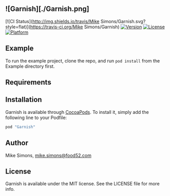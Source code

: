 ![Garnish][./Garnish.png]
---
[![CI Status](http://img.shields.io/travis/Mike Simons/Garnish.svg?style=flat)](https://travis-ci.org/Mike Simons/Garnish)
[![Version](https://img.shields.io/cocoapods/v/Garnish.svg?style=flat)](http://cocoapods.org/pods/Garnish)
[![License](https://img.shields.io/cocoapods/l/Garnish.svg?style=flat)](http://cocoapods.org/pods/Garnish)
[![Platform](https://img.shields.io/cocoapods/p/Garnish.svg?style=flat)](http://cocoapods.org/pods/Garnish)

## Example

To run the example project, clone the repo, and run `pod install` from the Example directory first.

## Requirements

## Installation

Garnish is available through [CocoaPods](http://cocoapods.org). To install
it, simply add the following line to your Podfile:

```ruby
pod "Garnish"
```

## Author

Mike Simons, mike.simons@food52.com

## License

Garnish is available under the MIT license. See the LICENSE file for more info.
